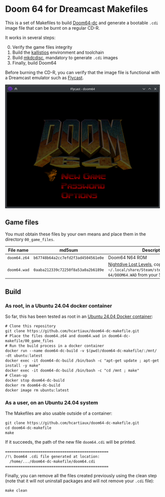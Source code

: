 # Doom 64 for Dreamcast Makefiles

This is a set of Makefiles to build [Doom64-dc](https://github.com/jnmartin84/doom64-dc) and generate a bootable `.cdi` image file that can be burnt on a regular CD-R.

It works in several steps:

0. Verify the game files integrity
1. Build the [kallistios](https://dreamcast.wiki/Getting_Started_with_Dreamcast_development) environment and toolchain
2. Build [mkdcdisc](https://gitlab.com/simulant/mkdcdisc), mandatory to generate `.cdi` images
3. Finally, build Doom64

Before burning the CD-R, you can verify that the image file is functional with a Dreamcast emulator such as [Flycast](https://github.com/flyinghead/flycast).

![Doom64](https://github.com/hcartiaux/doom64-dc-makefile/blob/main/doom64.png?raw=true)

## Game files

You must obtain these files by your own means and place them in the directory `00_game_files`.

| File name    | md5sum                             | Description                                                                                                                                                                       |
|--------------|------------------------------------|-----------------------------------------------------------------------------------------------------------------------------------------------------------------------------------|
| `doom64.z64` | `b67748b64a2cc7efd2f3ad4504561e0e` | Doom64 N64 ROM                                                                                                                                                                    |
| `doom64.wad` | `0aaba212339c72250f8a53a0a2b6189e` | [Nightdive Lost Levels](https://store.steampowered.com/app/1148590/DOOM_64/), copy this file `~/.local/share/Steam/steamapps/common/Doom 64/DOOM64.WAD` from your Steam directory |

## Build

### As root, in a Ubuntu 24.04 docker container

So far, this has been tested as root in an [Ubuntu 24.04 Docker container](https://hub.docker.com/_/ubuntu/):

```
# Clone this repository
git clone https://github.com/hcartiaux/doom64-dc-makefile.git
# Place the files doom64.z64 and doom64.wad in doom64-dc-makefile/00_game_files
# Run the build process in a docker container
docker run --name doom64-dc-build -v $(pwd)/doom64-dc-makefile/:/mnt/ -dt ubuntu:latest
docker exec -it doom64-dc-build /bin/bash -c "apt-get update ; apt-get install -y make"
docker exec -it doom64-dc-build /bin/bash -c "cd /mnt ; make"
# Clean-up
docker stop doom64-dc-build
docker rm doom64-dc-build
docker image rm ubuntu:latest
```

### As a user, on an Ubuntu 24.04 system

The Makefiles are also usable outside of a container:

```
git clone https://github.com/hcartiaux/doom64-dc-makefile.git
cd doom64-dc-makefile
make
```

If it succeeds, the path of the new file `doom64.cdi` will be printed.

```
===============================================
/!\ Doom64 .cdi file generated at location:
  /home/.../doom64-dc-makefile/doom64.cdi
===============================================
```

Finally, you can remove all the files created previously using the clean step (note that it will not uninstall packages and will not remove your `.cdi` file):

```
make clean
```

